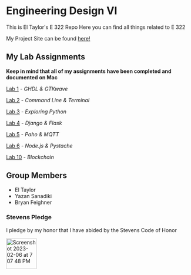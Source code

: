 # Engineering Design VI

This is El Taylor's E 322 Repo
Here you can find all things related to E 322

My Project Site can be found [here!](https://sites.google.com/stevens.edu/first-site/home)
## My Lab Assignments
  **Keep in mind that all of my assignments have been completed and documented on Mac**
  
  [Lab 1](https://github.com/ETaylor2/EngDesignVI/blob/main/Lab_1.md) - *GHDL & GTKwave*
  
  [Lab 2](https://github.com/ETaylor2/EngDesignVI/blob/main/Lab_2.md) - *Command Line & Terminal*
  
  [Lab 3](https://github.com/ETaylor2/EngDesignVI/blob/main/Lab_3.md) - *Exploring Python*
  
  [Lab 4](https://github.com/ETaylor2/EngDesignVI/blob/main/Lab_4.md) - *Django & Flask*
  
  [Lab 5](https://github.com/ETaylor2/EngDesignVI/blob/main/Lab_5.md) - *Paho & MQTT*
  
  [Lab 6](https://github.com/ETaylor2/EngDesignVI/blob/main/Lab_6.md) - *Node.js & Pystache*
  
  [Lab 10](https://github.com/ETaylor2/EngDesignVI/blob/main/Lab_10.md) - *Blockchain*
  
  

## Group Members
- El Taylor 
- Yazan Sanadiki
- Bryan Feighner

### Stevens Pledge
I pledge by my honor that I have abided by the Stevens Code of Honor

<img width="83" alt="Screenshot 2023-02-06 at 7 07 48 PM" src="https://user-images.githubusercontent.com/98351265/226483499-29057f10-3b8a-44e6-af9b-d2ff212f0e69.png">
